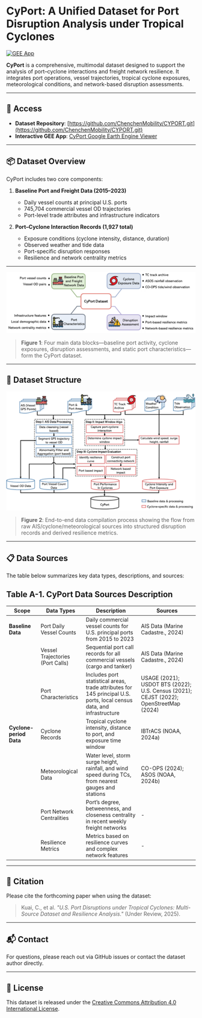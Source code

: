 # CyPort: A Unified Dataset for Port Disruption Analysis under Tropical Cyclones

[![GEE App](https://img.shields.io/badge/GEE-App-green)](https://CyPort-dataset.users.earthengine.app/view/cyport)

**CyPort** is a comprehensive, multimodal dataset designed to support the analysis of port–cyclone interactions and freight network resilience. It integrates port operations, vessel trajectories, tropical cyclone exposures, meteorological conditions, and network-based disruption assessments.

---

## 🔗 Access

- **Dataset Repository**: [https://github.com/ChenchenMobility/CYPORT.git](https://github.com/ChenchenMobility/CYPORT.git)  
- **Interactive GEE App**: [CyPort Google Earth Engine Viewer](https://CyPort-dataset.users.earthengine.app/view/cyport)

---

## 📦 Dataset Overview

CyPort includes two core components:

1. **Baseline Port and Freight Data (2015–2023)**  
   - Daily vessel counts at principal U.S. ports  
   - 745,704 commercial vessel OD trajectories  
   - Port-level trade attributes and infrastructure indicators

2. **Port–Cyclone Interaction Records (1,927 total)**  
   - Exposure conditions (cyclone intensity, distance, duration)  
   - Observed weather and tide data  
   - Port-specific disruption responses  
   - Resilience and network centrality metrics

---

![CyPort Dataset Components](./figures/cyport_overview.png)

> **Figure 1**: Four main data blocks—baseline port activity, cyclone exposures, disruption assessments, and static port characteristics—form the CyPort dataset.

---

## 🧭 Dataset Structure

![Data Compilation Process](./figures/data_pipeline.png)

> **Figure 2**: End-to-end data compilation process showing the flow from raw AIS/cyclone/meteorological sources into structured disruption records and derived resilience metrics.

---

## 📋 Data Sources

The table below summarizes key data types, descriptions, and sources:

## Table A-1. CyPort Data Sources Description

| **Scope**            | **Data Types**                  | **Description**                                                                                     | **Sources**                                                                                                                                     |
|----------------------|----------------------------------|-----------------------------------------------------------------------------------------------------|--------------------------------------------------------------------------------------------------------------------------------------------------|
| **Baseline Data**     | Port Daily Vessel Counts         | Daily commercial vessel counts for U.S. principal ports from 2015 to 2023                           | AIS Data (Marine Cadastre., 2024)                                                                                                               |
|                      | Vessel Trajectories (Port Calls) | Sequential port call records for all commercial vessels (cargo and tanker)                          | AIS Data (Marine Cadastre., 2024)                                                                                                               |
|                      | Port Characteristics             | Includes port statistical areas, trade attributes for 145 principal U.S. ports, local census data, and infrastructure | USAGE (2021); USDOT BTS (2022); U.S. Census (2021); CEJST (2022); OpenStreetMap (2024)                         |
| **Cyclone-period Data** | Cyclone Records                  | Tropical cyclone intensity, distance to port, and exposure time window                               | IBTrACS (NOAA, 2024a)                                                                                                                            |
|                      | Meteorological Data              | Water level, storm surge height, rainfall, and wind speed during TCs, from nearest gauges and stations | CO-OPS (2024); ASOS (NOAA, 2024b)                                                                                                                |
|                      | Port Network Centralities        | Port’s degree, betweenness, and closeness centrality in recent weekly freight networks               | -                                                                                                                                                |
|                      | Resilience Metrics               | Metrics based on resilience curves and complex network features                                      | -                                                                                                                                                |
---

## 📖 Citation

Please cite the forthcoming paper when using the dataset:

> Kuai, C., et al. _"U.S. Port Disruptions under Tropical Cyclones: Multi-Source Dataset and Resilience Analysis."_ (Under Review, 2025).

---

## 📬 Contact

For questions, please reach out via GitHub issues or contact the dataset author directly.

---

## 📄 License

This dataset is released under the [Creative Commons Attribution 4.0 International License](https://creativecommons.org/licenses/by/4.0/).
